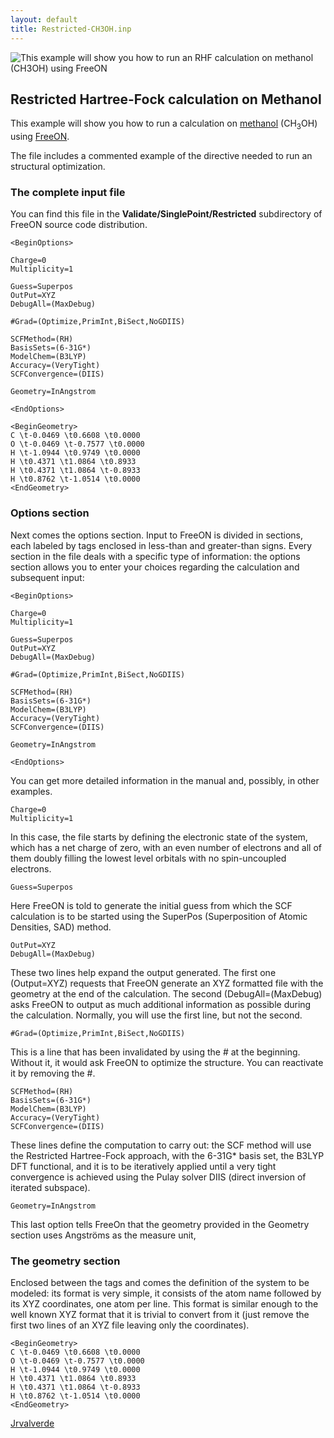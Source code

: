 ```yaml
---
layout: default
title: Restricted-CH3OH.inp
---
```


![This example will show you how to run an RHF calculation on [methanol](http://en.wikipedia.org/wiki/Methanol) (CH<sub>3</sub>OH) using [FreeON](http://freeon.org) ](CH3OH_HOMO.png "This example will show you how to run an RHF calculation on methanol (CH3OH) using FreeON ")

Restricted Hartree-Fock calculation on Methanol
-----------------------------------------------

This example will show you how to run a calculation on [methanol](http://en.wikipedia.org/wiki/Methanol) (CH<sub>3</sub>OH) using [FreeON](http://freeon.org).

The file includes a commented example of the directive needed to run an structural optimization.

### The complete input file

You can find this file in the **Validate/SinglePoint/Restricted** subdirectory of FreeON source code distribution.

    <BeginOptions>

    Charge=0
    Multiplicity=1

    Guess=Superpos
    OutPut=XYZ
    DebugAll=(MaxDebug)

    #Grad=(Optimize,PrimInt,BiSect,NoGDIIS)

    SCFMethod=(RH)
    BasisSets=(6-31G*)
    ModelChem=(B3LYP)
    Accuracy=(VeryTight)
    SCFConvergence=(DIIS)

    Geometry=InAngstrom

    <EndOptions>

    <BeginGeometry>
    C \t-0.0469 \t0.6608 \t0.0000
    O \t-0.0469 \t-0.7577 \t0.0000
    H \t-1.0944 \t0.9749 \t0.0000
    H \t0.4371 \t1.0864 \t0.8933
    H \t0.4371 \t1.0864 \t-0.8933
    H \t0.8762 \t-1.0514 \t0.0000
    <EndGeometry>

### Options section

Next comes the options section. Input to FreeON is divided in sections, each labeled by tags enclosed in less-than and greater-than signs. Every section in the file deals with a specific type of information: the options section allows you to enter your choices regarding the calculation and subsequent input:

    <BeginOptions>

    Charge=0
    Multiplicity=1

    Guess=Superpos
    OutPut=XYZ
    DebugAll=(MaxDebug)

    #Grad=(Optimize,PrimInt,BiSect,NoGDIIS)

    SCFMethod=(RH)
    BasisSets=(6-31G*)
    ModelChem=(B3LYP)
    Accuracy=(VeryTight)
    SCFConvergence=(DIIS)

    Geometry=InAngstrom

    <EndOptions>

You can get more detailed information in the manual and, possibly, in other examples.

    Charge=0
    Multiplicity=1

In this case, the file starts by defining the electronic state of the system, which has a net charge of zero, with an even number of electrons and all of them doubly filling the lowest level orbitals with no spin-uncoupled electrons.

    Guess=Superpos

Here FreeON is told to generate the initial guess from which the SCF calculation is to be started using the SuperPos (Superposition of Atomic Densities, SAD) method.

    OutPut=XYZ
    DebugAll=(MaxDebug)

These two lines help expand the output generated. The first one (Output=XYZ) requests that FreeON generate an XYZ formatted file with the geometry at the end of the calculation. The second (DebugAll=(MaxDebug) asks FreeON to output as much additional information as possible during the calculation. Normally, you will use the first line, but not the second.

    #Grad=(Optimize,PrimInt,BiSect,NoGDIIS)

This is a line that has been invalidated by using the \# at the beginning. Without it, it would ask FreeON to optimize the structure. You can reactivate it by removing the \#.

    SCFMethod=(RH)
    BasisSets=(6-31G*)
    ModelChem=(B3LYP)
    Accuracy=(VeryTight)
    SCFConvergence=(DIIS)

These lines define the computation to carry out: the SCF method will use the Restricted Hartree-Fock approach, with the 6-31G\* basis set, the B3LYP DFT functional, and it is to be iteratively applied until a very tight convergence is achieved using the Pulay solver DIIS (direct inversion of iterated subspace).

    Geometry=InAngstrom

This last option tells FreeOn that the geometry provided in the Geometry section uses Angströms as the measure unit,

### The geometry section

Enclosed between the tags **<BeginGeometry>** and **<EndGeometry>** comes the definition of the system to be modeled: its format is very simple, it consists of the atom name followed by its XYZ coordinates, one atom per line. This format is similar enough to the well known XYZ format that it is trivial to convert from it (just remove the first two lines of an XYZ file leaving only the coordinates).

    <BeginGeometry>
    C \t-0.0469 \t0.6608 \t0.0000
    O \t-0.0469 \t-0.7577 \t0.0000
    H \t-1.0944 \t0.9749 \t0.0000
    H \t0.4371 \t1.0864 \t0.8933
    H \t0.4371 \t1.0864 \t-0.8933
    H \t0.8762 \t-1.0514 \t0.0000
    <EndGeometry>

[Jrvalverde](User:Jrvalverde "wikilink")
